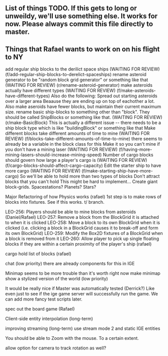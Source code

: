 List of things TODO.
If this gets to long or unweildy, we'll use something else. It works for now.
Please always commit this file directly to master.
-----------------------------------------------------------------------------------------------

Things that Rafael wants to work on on his flight to NY
-----------------------------------------------
add regular ship blocks to the derilict space ships
	(WAITING FOR REVIEW) (f/add-regular-ship-blocks-to-derelict-spaceships)
rename asteroid generator to be "random block grid generator" or something like that
	(WAITING FOR REVIEW) (r/rename-asteroid-generator)
make asteroids actually have different types
	(WAITING FOR REVIEW)	(f/make-asteroids-have-different-types)
	Also do the following:
	Spread out starting asteroids over a larger area
	Beaause they are ending up on top of eachother a lot.
	Also make aseroids have fewer blocks, but maintain their current maximum size.
rename basic ship-blocks to something other than "block". They should be called ShipBlocks or something like that.
	(WAITING FOR REVIEW) (r/make-BasicBlock)
	This is actually a different issue -- there needs to be a ship block type which is like "buildingBlock" or something like that
Make different blocks take different amounts of time to mine
	(WAITING FOR REVIEW) (f/blocks-take-different-amounts-of-time-to-mine)
	there seems to already be a variable in the block class for this
Make it so you can't mine if you don't have a mining laser
	(WAITING FOR REVIEW) (f/having-more-mining-lasers-should-increase-mining-speed)
Number of cargo blocks should govern how large a player's cargo is
	(WAITING FOR REVIEW) (f/cargo-blocks-should-affect-cargo-capacity)
Edit the starter ship to have more cargo
	(WAITING FOR REVIEW) (f/make-starting-ship-have-more-cargo)
	So we'll be able to hold more than two types of blocks
Don't attract blocks that you can't hold
	This might be hard to implement...
Create giant block-grids.
	Spacestations?
	Planets?
	Stars?

Major Refactoring of how Physics works (rafael)
	1st step is to make rows of blocks into fixtures. See if this works. t/ branch.

LEO-256: Players should be able to mine blocks from asteroids (Daniel/Rafael)
	LEO-257: Remove a block from the BlockGrid it is attached to when it is clicked
		LEO-258: Move a block to its own BlockGrid when it is clicked (i.e. clicking a block in a BlockGrid causes it to break-off and form its own BlockGrid)
		LEO-259: Modify the Box2D fixtures of a BlockGrid when a block is removed from it
		LEO-260: Allow player to pick up single floating blocks if they are within a certain proximity of the player's ship (rafael)

cargo hold
	list of blocks (rafael)

chat (low priority)
	there are already components for this in IGE

Minimap
	seems to be more trouble than it's worth right now
	make minimap show a stylized version of the world (low priority)

It would be really nice if Master was automatically tested (Derrick?)
	Like even just to see if the ige game server will successfully run the game.
	We can add more fancy test scripts later.

spec out the board game (Rafael)

Client-side entity interpolation (long-term)

improving streaming (long-term)
	use stream mode 2 and static IGE entities

You should be able to Zoom with the mouse. To a certain extent.

allow option for camera to track rotation as well?
